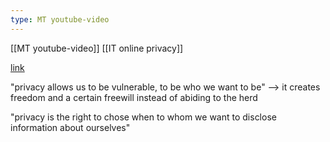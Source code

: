 ```yaml
---
type: MT youtube-video
---
```

 
[[MT youtube-video]]
[[IT online privacy]]

[link](https://youtu.be/tbhgEUg1Cbw)

"privacy allows us to be vulnerable, to be who we want to be"
--> it creates freedom and a certain freewill instead of abiding to the herd

"privacy is the right to chose when to whom we want to disclose information about ourselves"




